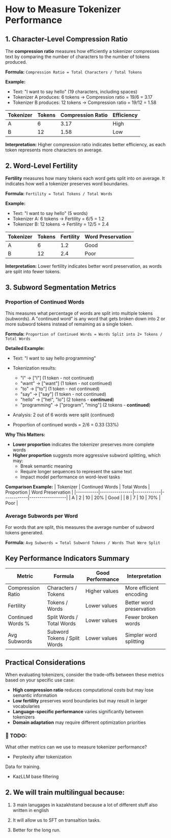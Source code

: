 # How to Measure Tokenizer Performance

## 1. Character-Level Compression Ratio

The **compression ratio** measures how efficiently a tokenizer compresses text by comparing the number of characters to the number of tokens produced.

**Formula:** `Compression Ratio = Total Characters / Total Tokens`

**Example:**
- Text: "I want to say hello" (19 characters, including spaces)
- Tokenizer A produces: 6 tokens → Compression ratio = 19/6 = 3.17
- Tokenizer B produces: 12 tokens → Compression ratio = 19/12 = 1.58

| Tokenizer | Tokens | Compression Ratio | Efficiency |
|-----------|--------|------------------|------------|
| A         | 6      | 3.17             | High       |
| B         | 12     | 1.58             | Low        |

**Interpretation:** Higher compression ratio indicates better efficiency, as each token represents more characters on average.

## 2. Word-Level Fertility

**Fertility** measures how many tokens each word gets split into on average. It indicates how well a tokenizer preserves word boundaries.

**Formula:** `Fertility = Total Tokens / Total Words`

**Example:**
- Text: "I want to say hello" (5 words)
- Tokenizer A: 6 tokens → Fertility = 6/5 = 1.2
- Tokenizer B: 12 tokens → Fertility = 12/5 = 2.4

| Tokenizer | Tokens | Fertility | Word Preservation |
|-----------|--------|-----------|------------------|
| A         | 6      | 1.2       | Good             |
| B         | 12     | 2.4       | Poor             |

**Interpretation:** Lower fertility indicates better word preservation, as words are split into fewer tokens.

## 3. Subword Segmentation Metrics

### Proportion of Continued Words
This measures what percentage of words are split into multiple tokens (subwords). A "continued word" is any word that gets broken down into 2 or more subword tokens instead of remaining as a single token.

**Formula:** `Proportion of Continued Words = Words Split into 2+ Tokens / Total Words`

**Detailed Example:**
- Text: "I want to say hello programming"
- Tokenization results:
  - "I" → ["I"] (1 token - not continued)
  - "want" → ["want"] (1 token - not continued)  
  - "to" → ["to"] (1 token - not continued)
  - "say" → ["say"] (1 token - not continued)
  - "hello" → ["hel", "lo"] (2 tokens - **continued**)
  - "programming" → ["program", "ming"] (2 tokens - **continued**)

- Analysis: 2 out of 6 words were split (continued)
- Proportion of continued words = 2/6 = 0.33 (33%)

**Why This Matters:**
- **Lower proportion** indicates the tokenizer preserves more complete words
- **Higher proportion** suggests more aggressive subword splitting, which may:
  - Break semantic meaning
  - Require longer sequences to represent the same text
  - Impact model performance on word-level tasks

**Comparison Example:**
| Tokenizer | Continued Words | Total Words | Proportion | Word Preservation |
|-----------|----------------|-------------|------------|------------------|
| A         | 2              | 10          | 20%        | Good             |
| B         | 7              | 10          | 70%        | Poor             |

### Average Subwords per Word
For words that are split, this measures the average number of subword tokens generated.

**Formula:** `Avg Subwords = Total Subword Tokens / Words That Were Split`

## Key Performance Indicators Summary

| Metric | Formula | Good Performance | Interpretation |
|--------|---------|------------------|----------------|
| Compression Ratio | Characters / Tokens | Higher values | More efficient encoding |
| Fertility | Tokens / Words | Lower values | Better word preservation |
| Continued Words % | Split Words / Total Words | Lower values | Fewer broken words |
| Avg Subwords | Subword Tokens / Split Words | Lower values | Simpler word splitting |

## Practical Considerations

When evaluating tokenizers, consider the trade-offs between these metrics based on your specific use case:

- **High compression ratio** reduces computational costs but may lose semantic information
- **Low fertility** preserves word boundaries but may result in larger vocabularies
- **Language-specific performance** varies significantly between tokenizers
- **Domain adaptation** may require different optimization priorities

### 🧠 TODO:

What other metrics can we use to measure tokenizer performance?

* Perplexity after tokenization

Data for training.

* KazLLM base filtering

## 2. We will train multilingual because:

1. 3 main lanugages in kazakhstand because a lot of different stuff also written in english

2. It will allow us to SFT on transaltion tasks.

3. Better for the long run.


